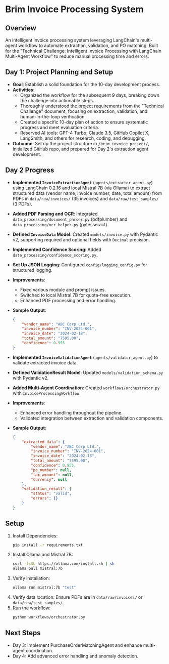 # Brim Invoice Processing System

## Overview
An intelligent invoice processing system leveraging LangChain's multi-agent workflow to automate extraction, validation, and PO matching. Built for the "Technical Challenge: Intelligent Invoice Processing with LangChain Multi-Agent Workflow" to reduce manual processing time and errors.

## Day 1: Project Planning and Setup
- **Goal**: Establish a solid foundation for the 10-day development process.
- **Activities**:
    - Organized the workflow for the subsequent 9 days, breaking down the challenge into actionable steps.
    - Thoroughly understood the project requirements from the "Technical Challenge" document, focusing on extraction, validation, and human-in-the-loop verification.
    - Created a specific 10-day plan of action to ensure systematic progress and meet evaluation criteria.
    - Reserved AI tools: GPT-4 Turbo, Claude 3.5, GitHub Copilot X, LangSmith, and others for research, coding, and debugging.
- **Outcome**: Set up the project structure in `/brim_invoice_project/`, initialized GitHub repo, and prepared for Day 2's extraction agent development.

## Day 2 Progress
- **Implemented `InvoiceExtractionAgent`** (`agents/extractor_agent.py`) using LangChain 0.2.16 and local Mistral 7B (via Ollama) to extract structured data (vendor name, invoice number, date, total amount) from PDFs in `data/raw/invoices/` (35 invoices) and `data/raw/test_samples/` (3 PDFs).
- **Added PDF Parsing and OCR**: Integrated `data_processing/document_parser.py` (pdfplumber) and `data_processing/ocr_helper.py` (pytesseract).
- **Defined `InvoiceData` Model**: Created `models/invoice.py` with Pydantic v2, supporting required and optional fields with `Decimal` precision.
- **Implemented Confidence Scoring**: Added `data_processing/confidence_scoring.py`.
- **Set Up JSON Logging**: Configured `config/logging_config.py` for structured logging.
- **Improvements**:
    - Fixed various module and prompt issues.
    - Switched to local Mistral 7B for quota-free execution.
    - Enhanced PDF processing and error handling.
- **Sample Output**:
    ```json
    {
        "vendor_name": "ABC Corp Ltd.",
        "invoice_number": "INV-2024-001",
        "invoice_date": "2024-02-18",
        "total_amount": "7595.00",
        "confidence": 0.955
    }
    ```

- **Implemented `InvoiceValidationAgent`** (`agents/validator_agent.py`) to validate extracted invoice data.
- **Defined ValidationResult Model**: Updated `models/validation_schema.py` with Pydantic v2.
- **Added Multi-Agent Coordination**: Created `workflows/orchestrator.py` with `InvoiceProcessingWorkflow`.
- **Improvements**:
    - Enhanced error handling throughout the pipeline.
    - Validated integration between extraction and validation components.
- **Sample Output**:
    ```json
    {
        "extracted_data": {
            "vendor_name": "ABC Corp Ltd.",
            "invoice_number": "INV-2024-001",
            "invoice_date": "2024-02-18",
            "total_amount": "7595.00",
            "confidence": 0.955,
            "po_number": null,
            "tax_amount": null,
            "currency": null
        },
        "validation_result": {
            "status": "valid",
            "errors": {}
        }
    }
    ```

## Setup
1. Install Dependencies:
     ```bash
     pip install -r requirements.txt
     ```
2. Install Ollama and Mistral 7B:
     ```bash
     curl -fsSL https://ollama.com/install.sh | sh
     ollama pull mistral:7b
     ```
3. Verify installation:
     ```bash
     ollama run mistral:7b "test"
     ```
4. Verify data location: Ensure PDFs are in `data/raw/invoices/` or `data/raw/test_samples/`.
5. Run the workflow:
     ```bash
     python workflows/orchestrator.py
     ```

## Next Steps
- Day 3: Implement PurchaseOrderMatchingAgent and enhance multi-agent coordination.
- Day 4: Add advanced error handling and anomaly detection.